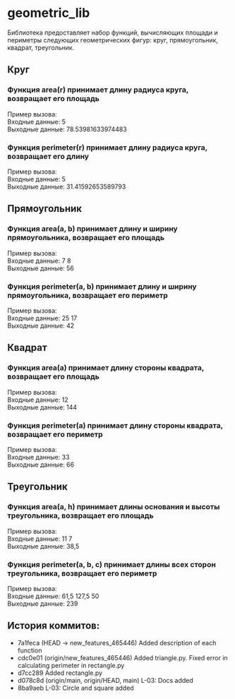 # geometric_lib  
Библиотека предоставляет набор функций, вычисляющих площади и периметры следующих геометрических фигур: круг, прямоугольник, квадрат, треугольник.  

## Круг
### Функция area(r) принимает длину радиуса круга, возвращает его площадь
Пример вызова:  
Входные данные: 5  
Выходные данные: 78.53981633974483

### Функция perimeter(r) принимает длину радиуса круга, возвращает его длину
Пример вызова:  
Входные данные: 5  
Выходные данные: 31.41592653589793

## Прямоугольник
### Функция area(a, b) принимает длину и ширину прямоугольника, возвращает его площадь
Пример вызова:  
Входные данные: 7 8  
Выходные данные: 56

### Функция perimeter(a, b) принимает длину и ширину прямоугольника, возвращает его периметр
Пример вызова:  
Входные данные: 25 17  
Выходные данные: 42

## Квадрат
### Функция area(a) принимает длину стороны квадрата, возвращает его площадь
Пример вызова:  
Входные данные: 12  
Выходные данные: 144

### Функция perimeter(a) принимает длину стороны квадрата, возвращает его периметр
Пример вызова:  
Входные данные: 33  
Выходные данные: 66

## Треугольник
### Функция area(a, h) принимает длины основания и высоты треугольника, возвращает его площадь
Пример вызова:  
Входные данные: 11 7  
Выходные данные: 38,5

### Функция perimeter(a, b, c) принимает длины всех сторон треугольника, возвращает его периметр
Пример вызова:  
Входные данные: 61,5 127,5 50  
Выходные данные: 239

## История коммитов:
* 7a1feca (HEAD -> new_features_465446) Added description of each function
* cdc0e01 (origin/new_features_465446) Added triangle.py. Fixed error in calculating perimeter in rectangle.py
* d7cc289 Added rectangle.py
* d078c8d (origin/main, origin/HEAD, main) L-03: Docs added
* 8ba9aeb L-03: Circle and square added
